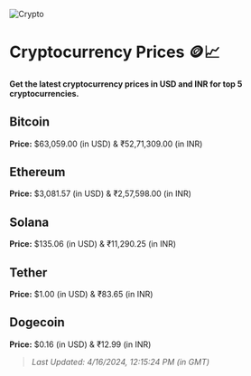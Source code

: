 
![Crypto](https://www.techguide.com.au/wp-content/uploads/2020/11/crypto3.jpeg)

# Cryptocurrency Prices 🪙📈

#### Get the latest cryptocurrency prices in USD and INR for top 5 cryptocurrencies.

## Bitcoin

**Price:** $63,059.00 (in USD) & ₹52,71,309.00 (in INR)

## Ethereum

**Price:** $3,081.57 (in USD) & ₹2,57,598.00 (in INR)

## Solana

**Price:** $135.06 (in USD) & ₹11,290.25 (in INR)

## Tether

**Price:** $1.00 (in USD) & ₹83.65 (in INR)

## Dogecoin

**Price:** $0.16 (in USD) & ₹12.99 (in INR)

> _Last Updated: 4/16/2024, 12:15:24 PM (in GMT)_
